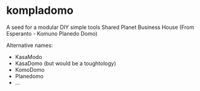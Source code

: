 # kompladomo
A seed for a modular DIY simple tools Shared Planet Business House (From Esperanto - Komuno Planedo Domo)

Alternative names:

* KasaModo
* KasaDomo (but would be a toughtology)
* KomoDomo
* Planedomo
* ...